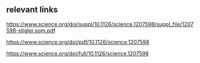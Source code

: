 ## relevant links
https://www.science.org/doi/suppl/10.1126/science.1207598/suppl_file/1207598-stigler.som.pdf

https://www.science.org/doi/pdf/10.1126/science.1207598

https://www.science.org/doi/full/10.1126/science.1207598

